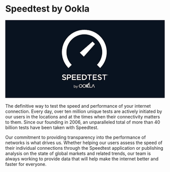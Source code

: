 # Speedtest by Ookla

![](./speedtest-logo.png)

The definitive way to test the speed and performance of your internet connection. Every day, over ten million unique tests are actively initiated by our users in the locations and at the times when their connectivity matters to them. Since our founding in 2006, an unparalleled total of more than 40 billion tests have been taken with Speedtest.

Our commitment to providing transparency into the performance of networks is what drives us. Whether helping our users assess the speed of their individual connections through the Speedtest application or publishing analysis on the state of global markets and related trends, our team is always working to provide data that will help make the internet better and faster for everyone.
